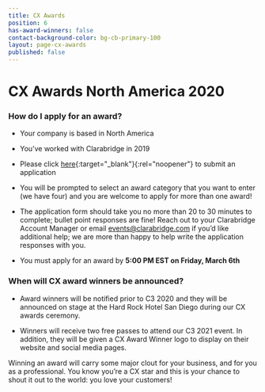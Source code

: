 ```yaml
---
title: CX Awards
position: 6
has-award-winners: false
contact-background-color: bg-cb-primary-100
layout: page-cx-awards
published: false
---
```


# CX Awards North America 2020

### How do I apply for an award?

- Your company is based in North America
- You’ve worked with Clarabridge in 2019
- Please click [here](https://docs.google.com/forms/d/e/1FAIpQLSek2purGGNSGsTcee0srKeWwcIhrgAy43p-StmwJS5mCgm9bw/viewform?usp=sf_link){:target="_blank"}{:rel="noopener"} to submit an application 

- You will be prompted to select an award category that you want to enter (we have four) and you are welcome to apply for more than one award!  

- The application form should take you no more than 20 to 30 minutes to complete; bullet point responses are fine! Reach out to your Clarabridge Account Manager or email [events@clarabridge.com](mailto:events@clarabridge.com) if you’d like additional help; we are more than happy to help write the application responses with you. 

- You must apply for an award by **5:00 PM EST on Friday, March 6th**

### When will CX award winners be announced? 

- Award winners will be notified prior to C3 2020 and they will be announced on stage at the Hard Rock Hotel San Diego during our CX awards ceremony. 

- Winners will receive two free passes to attend our C3 2021 event. In addition, they will be given a CX Award Winner logo to display on their website and social media pages. 

Winning an award will carry some major clout for your business, and for you as a professional. You know you’re a CX star and this is your chance to shout it out to the world: you love your customers!
